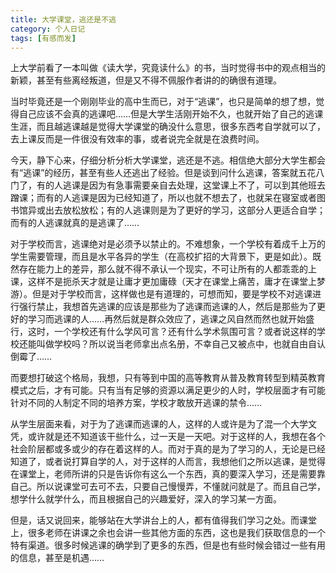 ```yaml
---
title: 大学课堂，逃还是不逃
category: 个人日记
tags: [有感而发]
---
```


上大学前看了一本叫做《读大学，究竟读什么》的书，当时觉得书中的观点相当的新颖，甚至有些离经叛道，但是又不得不佩服作者讲的的确很有道理。

当时毕竟还是一个刚刚毕业的高中生而已，对于“逃课”，也只是简单的想了想，觉得自己应该不会真的逃课吧……但是大学生活刚开始不久，也就开始了自己的逃课生涯，而且越逃课越是觉得大学课堂的确没什么意思，很多东西考自学就可以了，去上课反而是一件很没有效率的事，或者说完全就是在浪费时间。


今天，静下心来，仔细分析分析大学课堂，逃还是不逃。相信绝大部分大学生都会有“逃课”的经历，甚至有些人还逃出了经验。但是谈到问什么逃课，答案就五花八门了，有的人逃课是因为有急事需要亲自去处理，这堂课上不了，可以到其他班去蹭课；而有的人逃课是因为已经知道了，所以也就不想去了，也就呆在寝室或者图书馆异或出去放松放松；有的人逃课则是为了更好的学习，这部分人更适合自学；而有的人逃课就真的是逃课了……

对于学校而言，逃课绝对是必须予以禁止的。不难想象，一个学校有着成千上万的学生需要管理，而且是水平各异的学生（在高校扩招的大背景下，更是如此）。既然存在能力上的差异，那么就不得不承认一个现实，不可让所有的人都乖乖的上课，这样不是扼杀天才就是让庸才更加庸碌（天才在课堂上痛苦，庸才在课堂上梦游）。但是对于学校而言，这样做也是有道理的，可想而知，要是学校不对逃课进行强行禁止，我想首先逃课的应该是那些为了逃课而逃课的人，然后是那些为了更好的学习而逃课的人……再然后就是群众效应了，逃课之风自然而然也就开始盛行，这时，一个学校还有什么学风可言？还有什么学术氛围可言？或者说这样的学校还能叫做学校吗？所以说当老师拿出点名册，不幸自己又被点中，也就自由自认倒霉了……

而要想打破这个格局，我想，只有等到中国的高等教育从普及教育转型到精英教育模式之后，才有可能。只有当有足够的资源以满足更少的人时，学校层面才有可能针对不同的人制定不同的培养方案，学校才敢放开逃课的禁令……

从学生层面来看，对于为了逃课而逃课的人，这样的人或许是为了混一个大学文凭，或许就是还不知道该干些什么，过一天是一天吧。对于这样的人，我想在各个社会阶层都或多或少的存在着这样的人。而对于真的是为了学习的人，无论是已经知道了，或者说打算自学的人，对于这样的人而言，我想他们之所以逃课，是觉得在课堂上，老师所讲的只是告诉你有这么一个东西，真的要深入学习，还是需要靠自己。所以说课堂可去可不去，只要自己慢慢弄，不懂就问就是了。而且自己学，想学什么就学什么，而且根据自己的兴趣爱好，深入的学习某一方面。

但是，话又说回来，能够站在大学讲台上的人，都有值得我们学习之处。而课堂上，很多老师在讲课之余也会讲一些其他方面的东西，这也是我们获取信息的一个特有渠道。很多时候逃课的确学到了更多的东西，但是也有些时候会错过一些有用的信息，甚至是机遇……
